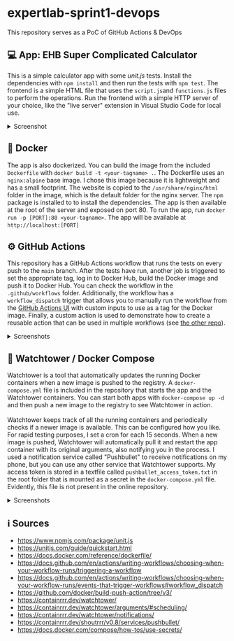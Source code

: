 # expertlab-sprint1-devops
This repository serves as a PoC of GitHub Actions & DevOps

## :computer: App: EHB Super Complicated Calculator
This is a simple calculator app with some *unit.js* tests. Install the dependencies with `npm install` and then run the tests with `npm test`.
The frontend is a simple HTML file that uses the `script.js`and `functions.js` files to perform the operations. Run the frontend with a simple HTTP server of your choice, like the "live server" extension in Visual Studio Code for local use.
<details>
  <summary>Screenshot</summary>
  <img src="imgs/app.png" alt="Calculator" width="400"/><br>
  <img src="imgs/test.png" alt="Tests" width="400"/>
</details>

## :whale: Docker
The app is also dockerized. You can build the image from the included `Dockerfile` with `docker build -t <your-tagname> .`.
The Dockerfile uses an `nginx:alpine` base image. I chose this image because it is lightweight and has a small footprint. The website is copied to the `/usr/share/nginx/html` folder in the image, which is the default folder for the nginx server. The `npm` package is installed to to install the dependencies. The app is then available at the root of the server and exposed on port 80. To run the app, run `docker run -p [PORT]:80 <your-tagname>`. The app will be available at `http://localhost:[PORT]`

## :gear: GitHub Actions
This repository has a GitHub Actions workflow that runs the tests on every push to the `main` branch. After the tests have run, another job is triggered to set the appropriate tag, log in to Docker Hub, build the Docker image and push it to Docker Hub. You can check the workflow in the `.github/workflows` folder. Additionally, the workflow has a `workflow_dispatch` trigger that allows you to manually run the workflow from the [GitHub Actions UI](https://github.com/SandroBarillaPXL/expertlab-sprint1-devops/actions/workflows/actions.yml) with custom inputs to use as a tag for the Docker image. Finally, a custom action is used to demonstrate how to create a reusable action that can be used in multiple workflows (see [the other repo](https://github.com/SandroBarillaPXL/expertlab-sprint1-action)).
<details>
  <summary>Screenshots</summary>
  <img src="imgs/action0.png" alt="Actions 0" width="300"/><br>
  <img src="imgs/action1.png" alt="Actions 1" width="600"/><br>
  <img src="imgs/action2.png" alt="Actions 2" width="600"/><br>
  <img src="imgs/action3.png" alt="Actions 3" width="600"/><br>
  <img src="imgs/action4.png" alt="Actions 4" width="600"/><br>
  <img src="imgs/action5.png" alt="Actions 5" width="600"/>
</details>

## :arrows_counterclockwise: Watchtower / Docker Compose
Watchtower is a tool that automatically updates the running Docker containers when a new image is pushed to the registry. A `docker-compose.yml` file is included in the repository that starts the app and the Watchtower containers. You can start both apps with `docker-compose up -d` and then push a new image to the registry to see Watchtower in action. 
<br><br>
Watchtower keeps track of all the running containers and periodically checks if a newer image is available. This can be configured how you like. For rapid testing purposes, I set a cron for each 15 seconds. When a new image is pushed, Watchtower will automatically pull it and restart the app container with its original arguments, also notifying you in the process. I used a notification service called "Pushbullet" to receive notifications on my phone, but you can use any other service that Watchtower supports. My access token is stored in a textfile called `pushbullet_access_token.txt` in the root folder that is mounted as a secret in the `docker-compose.yml` file. Evidently, this file is not present in the online repository.
<details>
  <summary>Screenshots</summary>
  <img src="imgs/compose.png" alt="Compose" width="600"/><br>
  <img src="imgs/watchtower.jpg" alt="Watchtower" width="200"/>
</details>

## :information_source: Sources
* https://www.npmjs.com/package/unit.js
* https://unitjs.com/guide/quickstart.html
* https://docs.docker.com/reference/dockerfile/
* https://docs.github.com/en/actions/writing-workflows/choosing-when-your-workflow-runs/triggering-a-workflow
* https://docs.github.com/en/actions/writing-workflows/choosing-when-your-workflow-runs/events-that-trigger-workflows#workflow_dispatch
* https://github.com/docker/build-push-action/tree/v3/
* https://containrrr.dev/watchtower/
* https://containrrr.dev/watchtower/arguments/#scheduling/
* https://containrrr.dev/watchtower/notifications/
* https://containrrr.dev/shoutrrr/v0.8/services/pushbullet/
* https://docs.docker.com/compose/how-tos/use-secrets/
